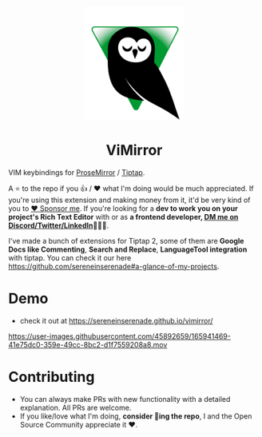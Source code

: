 <p align="center">
  <img src="src/assets/vimirror-logo.svg" width="200"/>
</p>

<h1 align="center"> ViMirror </h1>

VIM keybindings for [ProseMirror](https://prosemirror.net) / [Tiptap](https://tiptap.dev).

A ⭐️ to the repo if you 👍 / ❤️  what I'm doing would be much appreciated. If you're using this extension and making money from it, it'd be very kind of you to [:heart: Sponsor me](https://github.com/sponsors/sereneinserenade). If you're looking for a **dev to work you on your project's Rich Text Editor** with or as **a frontend developer, [DM me on Discord/Twitter/LinkedIn](https://github.com/sereneinserenade)👨‍💻🤩**.

I've made a bunch of extensions for Tiptap 2, some of them are **Google Docs like Commenting**, **Search and Replace**, **LanguageTool integration** with tiptap. You can check it our here https://github.com/sereneinserenade#a-glance-of-my-projects.

# Demo

- check it out at https://sereneinserenade.github.io/vimirror/

https://user-images.githubusercontent.com/45892659/165941469-41e75dc0-359e-49cc-8bc2-d1f7559208a8.mov

# Contributing

- You can always make PRs with new functionality with a detailed explanation. All PRs are welcome.
- If you like/love what I'm doing, **consider 🌟ing the repo**, I and the Open Source Community appreciate it ❤️.
